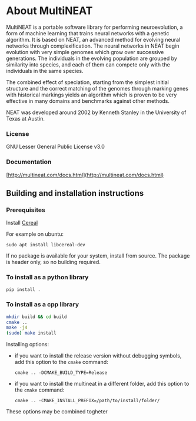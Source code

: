 # About MultiNEAT

MultiNEAT is a portable software library for performing neuroevolution, a form of machine learning that
trains neural networks with a genetic algorithm. It is based on NEAT, an advanced method for evolving
neural networks through complexification. The neural networks in NEAT begin evolution with very simple
genomes which grow over successive generations. The individuals in the evolving population are grouped
by similarity into species, and each of them can compete only with the individuals in the same species.

The combined effect of speciation, starting from the simplest initial structure and the correct
matching of the genomes through marking genes with historical markings yields an algorithm which
is proven to be very effective in many domains and benchmarks against other methods.

NEAT was developed around 2002 by Kenneth Stanley in the University of Texas at Austin.

### License

GNU Lesser General Public License v3.0 

### Documentation
[http://multineat.com/docs.html](http://multineat.com/docs.html)

## Building and installation instructions

### Prerequisites

Install [Cereal](https://uscilab.github.io/cereal/)

For example on ubuntu:
```
sudo apt install libcereal-dev
```

If no package is available for your system, install from source.
The package is header only, so no building required.

### To install as a python library
  ```bash
  pip install .
  ```

### To install as a cpp library
  ```bash
  mkdir build && cd build
  cmake ..
  make -j4
  (sudo) make install
  ```
  
Installing options:
- if you want to install the release version without debugging symbols, add this option to the `cmake` command:
  ```
  cmake .. -DCMAKE_BUILD_TYPE=Release
  ```
  
- if you want to install the multineat in a different folder, add this option to the `cmake` command:
  ```
  cmake .. -CMAKE_INSTALL_PREFIX=/path/to/install/folder/
  ```
  
 These options may be combined togheter
